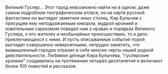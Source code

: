 <!--2017-02-16 19:21:34-->
Великий Гусляр... Этот город невозможно найти ни в одном, даже самом подробном географическом атласе, но на карте русской фантастики он выглядит заметнее иных столиц. Кир Булычев с присущим ему неподражаемым юмором, мудрой иронией и язвительным сарказмом поведал нам о нравах и порядках Великого Гусляра, о его жителях и необычайных происшествиях, то и дело приключающихся с ними. И пусть описываемые события порой выглядят совершенно невероятными, нетрудно заметить, что вымышленный городок отразил в себе многие черты нашей родной действительности. Любимое детище Кира Булычева, "гуслярские хроники" создавались на протяжении четырех десятилетий и включают более 100 повестей и рассказов.